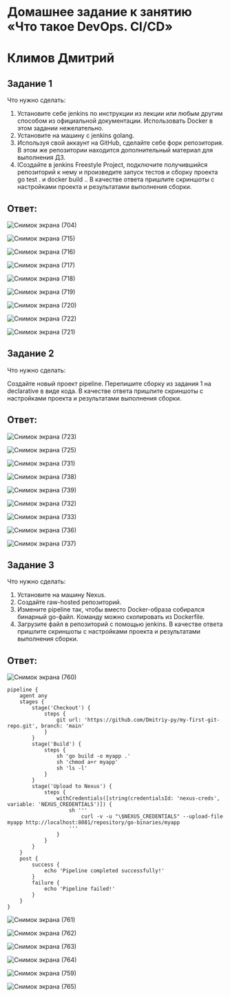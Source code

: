 # Домашнее задание к занятию «Что такое DevOps. СI/СD»

# Климов Дмитрий


## Задание 1


Что нужно сделать:

1. Установите себе jenkins по инструкции из лекции или любым другим способом из официальной документации. Использовать Docker в этом задании нежелательно.
2. Установите на машину с jenkins golang.
3. Используя свой аккаунт на GitHub, сделайте себе форк репозитория. В этом же репозитории находится дополнительный материал для выполнения ДЗ.
4. lСоздайте в jenkins Freestyle Project, подключите получившийся репозиторий к нему и произведите запуск тестов и сборку проекта go test . и docker build ..
В качестве ответа пришлите скриншоты с настройками проекта и результатами выполнения сборки.



## Ответ:



![Снимок экрана (704)](https://github.com/user-attachments/assets/5a5aaad0-9a8b-4c18-a9ae-24d307fd4bad)

![Снимок экрана (715)](https://github.com/user-attachments/assets/1df73a2e-9c7e-49d7-a19a-071f8b5c0075)

![Снимок экрана (716)](https://github.com/user-attachments/assets/ef9ec9f7-a8a6-4853-84a5-ec8dd4c16352)

![Снимок экрана (717)](https://github.com/user-attachments/assets/ff2f1a58-561f-41dd-a882-0492d04ae6e9)

![Снимок экрана (718)](https://github.com/user-attachments/assets/67ee0499-dafa-4a3a-9556-350f2fccfcde)

![Снимок экрана (719)](https://github.com/user-attachments/assets/ecde1f06-509e-4f30-8ac3-2595f9d77f17)

![Снимок экрана (720)](https://github.com/user-attachments/assets/1ce716c1-2e53-499b-a2d0-f620fb8b6fad)

![Снимок экрана (722)](https://github.com/user-attachments/assets/41055f2e-8dd5-4e6b-81a3-053ed273686b)

![Снимок экрана (721)](https://github.com/user-attachments/assets/f1cb3b58-61ce-4f80-beb5-e76188c4b7a9)



## Задание 2


Что нужно сделать:

Создайте новый проект pipeline.
Перепишите сборку из задания 1 на declarative в виде кода.
В качестве ответа пришлите скриншоты с настройками проекта и результатами выполнения сборки.


## Ответ:


![Снимок экрана (723)](https://github.com/user-attachments/assets/dd74b778-005a-481a-bf33-3732fb0a4400)

![Снимок экрана (725)](https://github.com/user-attachments/assets/7dafe407-3a56-4a4e-9634-d75ca5870a26)

![Снимок экрана (731)](https://github.com/user-attachments/assets/49c42fd3-a99b-405f-a192-983fe01ef6aa)

![Снимок экрана (738)](https://github.com/user-attachments/assets/ae8f97a4-bea5-47c3-b5cb-44fea8c8be40)

![Снимок экрана (739)](https://github.com/user-attachments/assets/c6fe5c1c-898e-4716-b6b4-d26fe9b161cf)

![Снимок экрана (732)](https://github.com/user-attachments/assets/90d97db1-a1f1-4f64-ae6b-b7eb54d7c063)

![Снимок экрана (733)](https://github.com/user-attachments/assets/b3f8f1c5-4611-4e0f-96dd-0fd6e6693d90)

![Снимок экрана (736)](https://github.com/user-attachments/assets/f4413e27-f256-424b-879b-8db90b3d0dce)

![Снимок экрана (737)](https://github.com/user-attachments/assets/04001f5e-b2ab-47b2-9446-859d0aeb278c)


## Задание 3
Что нужно сделать:

1. Установите на машину Nexus.
2. Создайте raw-hosted репозиторий.
3. Измените pipeline так, чтобы вместо Docker-образа собирался бинарный go-файл. Команду можно скопировать из Dockerfile.
4. Загрузите файл в репозиторий с помощью jenkins.
В качестве ответа пришлите скриншоты с настройками проекта и результатами выполнения сборки.


## Ответ:


![Снимок экрана (760)](https://github.com/user-attachments/assets/f3958b2f-a43b-41e8-a329-f60ceaa50404)

```
pipeline {
    agent any
    stages {
        stage('Checkout') {
            steps {
                git url: 'https://github.com/Dmitriy-py/my-first-git-repo.git', branch: 'main'
            }
        }
        stage('Build') {
            steps {
                sh 'go build -o myapp .'
                sh 'chmod a+r myapp'
                sh 'ls -l'
            }
        }
        stage('Upload to Nexus') {
            steps {
                withCredentials([string(credentialsId: 'nexus-creds', variable: 'NEXUS_CREDENTIALS')]) {
                    sh '''
                        curl -v -u "\$NEXUS_CREDENTIALS" --upload-file myapp http://localhost:8081/repository/go-binaries/myapp
                    '''
                }
            }
        }
    }
    post {
        success {
            echo 'Pipeline completed successfully!'
        }
        failure {
            echo 'Pipeline failed!'
        }
    }
}

```

![Снимок экрана (761)](https://github.com/user-attachments/assets/a5c18ec2-e3d3-4767-86c3-c626b65121c0)

![Снимок экрана (762)](https://github.com/user-attachments/assets/6c3fda5a-b034-4b24-9293-7cdcfd570ffd)

![Снимок экрана (763)](https://github.com/user-attachments/assets/1604e1e7-f826-40d2-81ea-c50ef7491a06)

![Снимок экрана (764)](https://github.com/user-attachments/assets/416841fa-4f3a-4a64-9371-e35bf9dd07a5)

![Снимок экрана (759)](https://github.com/user-attachments/assets/c39b10a3-ac13-494f-b708-8cb5a9917914)

![Снимок экрана (765)](https://github.com/user-attachments/assets/86e98fba-98be-4e5b-9fa9-f5dbce998228)









